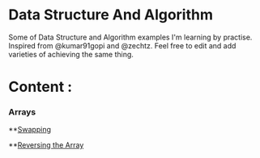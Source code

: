# Data Structure And Algorithm
Some of Data Structure and Algorithm examples I'm learning by practise. Inspired from @kumar91gopi and @zechtz. 
Feel free to edit and add varieties of achieving the same thing. 

# Content :
### Arrays
**[Swapping](https://github.com/nickyrabit/DataStructureAndAlgorithm/blob/master/swapping.py)

**[Reversing the Array](https://github.com/nickyrabit/DataStructureAndAlgorithm/blob/master/reverse_array.py)

